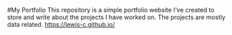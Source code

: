 #My Portfolio
This repository is a simple portfolio website I've created to store and write about the projects I have worked on. The projects are mostly data related.
https://lewis-c.github.io/
